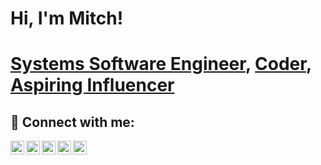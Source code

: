 # Hi, I'm Mitch!

# [Systems Software Engineer](https://www.linkedin.com/in/mitch-resch/), [Coder](https://github.com/mitchresch), [Aspiring Influencer](https://www.youtube.com/channel/UCJ7jBsIxoeUJrKkd8VCqKHA)

<h2> 🤳 Connect with me:</h2>

[<img align="left" alt="MitchResch | YouTube" width="22px" src="https://cdn.jsdelivr.net/npm/simple-icons@v3/icons/youtube.svg" />][youtube]
[<img align="left" alt="MitchResch | Twitter" width="22px" src="https://cdn.jsdelivr.net/npm/simple-icons@v3/icons/twitter.svg" />][twitter]
[<img align="left" alt="MitchResch | LinkedIn" width="22px" src="https://cdn.jsdelivr.net/npm/simple-icons@v3/icons/linkedin.svg" />][linkedin]
[<img align="left" alt="MitchResch | Instagram" width="22px" src="https://cdn.jsdelivr.net/npm/simple-icons@v3/icons/instagram.svg" />][instagram]
[<img align="left" alt="MitchResch | GitLab" width="22px" src="https://cdn.jsdelivr.net/npm/simple-icons@v3/icons/gitlab.svg" />][gitlab]

[twitter]: https://twitter.com/mitchresch
[youtube]: https://www.youtube.com/channel/UCJ7jBsIxoeUJrKkd8VCqKHA
[instagram]: https://www.instagram.com/mitchresch/
[linkedin]: https://linkedin.com/in/mitchresch
[gitlab]: https://gitlab.com/mitchresch



<!--
**mitchresch/mitchresch** is a ✨ _special_ ✨ repository because its `README.md` (this file) appears on your GitHub profile.

Here are some ideas to get you started:

- 🔭 I’m currently working on ...
- 🌱 I’m currently learning ...
- 👯 I’m looking to collaborate on ...
- 🤔 I’m looking for help with ...
- 💬 Ask me about ...
- 📫 How to reach me: ...
- 😄 Pronouns: ...
- ⚡ Fun fact: ...
-->
